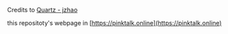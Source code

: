 Credits to [Quartz - jzhao](https://quartz.jzhao.xyz/)

this repositoty's webpage in [https://pinktalk.online](https://pinktalk.online)

